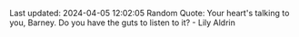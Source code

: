 Last updated: 2024-04-05 12:02:05
Random Quote: Your heart's talking to you, Barney. Do you have the guts to listen to it? - Lily Aldrin